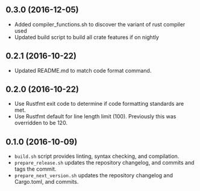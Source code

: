 ## 0.3.0 (2016-12-05)

* Added compiler_functions.sh to discover the variant of rust compiler used
* Updated build script to build all crate features if on nightly

## 0.2.1 (2016-10-22)

* Updated README.md to match code format command.

## 0.2.0 (2016-10-22)

* Use Rustfmt exit code to determine if code formatting standards are met.
* Use Rustfmt default for line length limit (100). Previously this was overridden to be 120.

## 0.1.0 (2016-10-09)

* `build.sh` script provides linting, syntax checking, and compilation.
* `prepare_release.sh` updates the repository changelog, and commits and tags the commit.
* `prepare_next_version.sh` updates the repository changelog and Cargo.toml, and commits.
